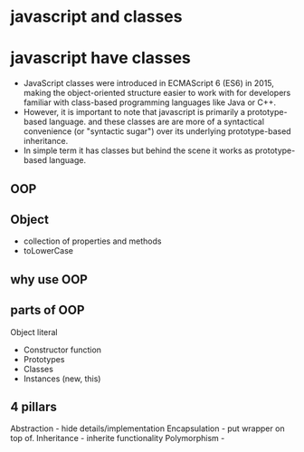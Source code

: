# javascript and classes

# javascript have classes 
-  JavaScript classes were introduced in ECMAScript 6 (ES6) in 2015, making the object-oriented structure easier to work with for developers familiar with class-based programming languages like Java or C++. 
- However, it is important to note that javascript is primarily a prototype-based language.
and these classes are are more of a syntactical convenience (or "syntactic sugar") over its underlying prototype-based inheritance.
- In simple term it has classes but behind the scene it works as prototype-based language.


## OOP

## Object
- collection of properties and methods
- toLowerCase

## why use OOP

## parts of OOP
Object literal 

- Constructor function
- Prototypes
- Classes
- Instances (new, this)


## 4 pillars
Abstraction - hide details/implementation
Encapsulation - put wrapper on top of. 
Inheritance - inherite functionality
Polymorphism - 